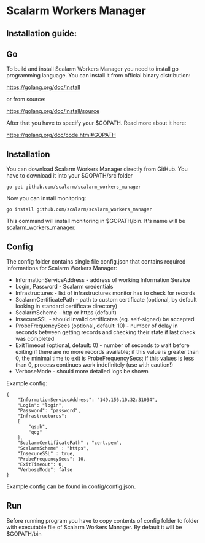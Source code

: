 Scalarm Workers Manager
============ 

Installation guide: 
---------------------- 
Go 
-- 
To build and install Scalarm Workers Manager you need to install go programming language. 
You can install it from official binary distribution: 

https://golang.org/doc/install

or from source: 

https://golang.org/doc/install/source 

After that you have to specify your $GOPATH. Read more about it here: 

https://golang.org/doc/code.html#GOPATH 

Installation 
-------------- 
You can download Scalarm Workers Manager directly from GitHub. You have to download it into your $GOPATH/src folder 
``` 
go get github.com/scalarm/scalarm_workers_manager
``` 
Now you can install monitoring: 
```` 
go install github.com/scalarm/scalarm_workers_manager
```` 
This command will install monitoring in $GOPATH/bin. It's name will be scalarm_workers_manager.

Config 
-------- 
The config folder contains single file config.json that contains required informations for Scalarm Workers Manager:

* InformationServiceAddress - address of working Information Service
* Login, Password - Scalarm credentials
* Infrastructures - list of infrastructures monitor has to check for records
* ScalarmCertificatePath - path to custom certificate (optional, by default looking in standard certificate directory)
* ScalarmScheme - http or https (default)
* InsecureSSL - should invalid certificates (eg. self-signed) be accepted
* ProbeFrequencySecs (optional, default: 10) - number of delay in seconds between getting records and checking their state if last check was completed
* ExitTimeout (optional, default: 0) - number of seconds to wait before exiting if there are no more records available; if this value is greater than 0, the minimal time to exit is ProbeFrequencySecs; if this values is less than 0, process continues work indefinitely (use with caution!)
* VerboseMode - should more detailed logs be shown

Example config:

```
{
	"InformationServiceAddress": "149.156.10.32:31034",
	"Login": "login",
	"Password": "password",
	"Infrastructures": 
	[
		"qsub",
		"qcg"
	],
	"ScalarmCertificatePath" : "cert.pem",
	"ScalarmScheme" : "https",
	"InsecureSSL" : true,
	"ProbeFrequencySecs": 10,
	"ExitTimeout": 0,
	"VerboseMode": false
}
```
Example config can be found in config/config.json.

Run 
---- 
Before running program you have to copy contents of config folder to folder with executable file of Scalarm Workers Manager. By default it will be $GOPATH/bin 

